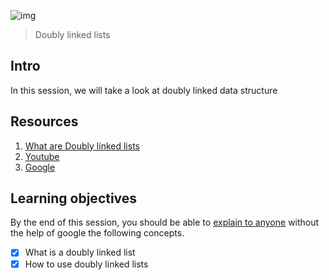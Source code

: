 ![img](https://assets.imaginablefutures.com/media/images/ALX_Logo.max-200x150.png)
> Doubly linked lists

## Intro 
In this session, we will take a look at doubly linked data structure 

## Resources 
1. [What are Doubly linked lists](https://www.youtube.com/watch?v=k0pjD12bzP0)
2. [Youtube](https://www.youtube.com/results?search_query=doubly+linked+lists+c)
3. [Google](https://www.google.com/search?q=doubly+linked+lists)

## Learning objectives
By the end of this session, you should be able to [explain to anyone](https://fs.blog/feynman-learning-technique/) without the help of google the following concepts. 

* [X] What is a doubly linked list
* [X] How to use doubly linked lists